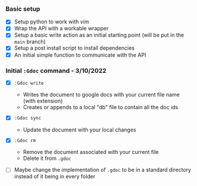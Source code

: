 ### Basic setup

- [x] Setup python to work with vim
- [x] Wrap the API with a workable wrapper
- [x] Setup a basic write action as an initial starting point (will be put in the `main` branch)
- [x] Setup a post install script to install dependencies
- [x] An initial simple function to communicate with the API

### Initial `:Gdoc` command - 3/10/2022

- [x] `:Gdoc write`
  - Writes the document to google docs with your current file name (with extension)
  - Creates or appends to a local "db" file to contain all the doc ids
- [x] `:Gdoc sync`
  - Update the document with your local changes

- [x] `:Gdoc rm`

  - Remove the document associated with your current file
  - Delete it from `.gdoc`

- [ ] Maybe change the implementation of `.gdoc` to be in a standard directory instead of it being in every folder
